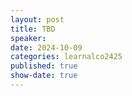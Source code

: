 ```yaml
---
layout: post
title: TBD
speaker:
date: 2024-10-09
categories: learnalco2425
published: true
show-date: true
---
```

